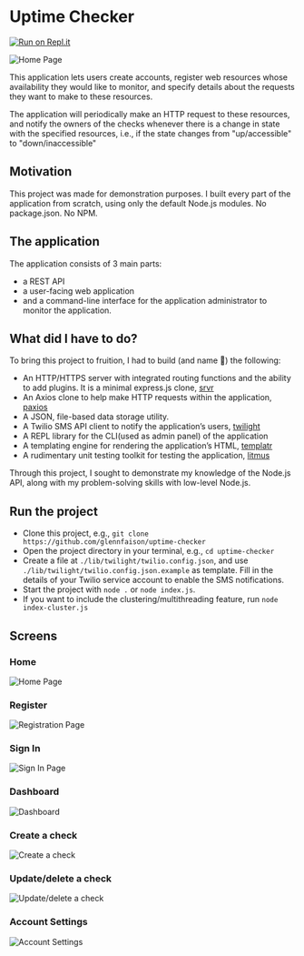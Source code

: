 # Uptime Checker
[![Run on Repl.it](https://repl.it/badge/github/glennfaison/uptime-checker)](https://repl.it/github/glennfaison/uptime-checker)

![Home Page](./public/screenshots/landing_page.jpg)

This application lets users create accounts, register web resources whose availability they would like to monitor, and specify details about the requests they want to make to these resources.

The application will periodically make an HTTP request to these resources, and notify the owners of the checks whenever there is a change in state with the specified resources, i.e., if the state changes from "up/accessible" to "down/inaccessible"

## Motivation

This project was made for demonstration purposes. I built every part of the application from scratch, using only the default Node.js modules. No package.json. No NPM.

## The application

The application consists of 3 main parts:
- a REST API
- a user-facing web application
- and a command-line interface for the application administrator to monitor the application.

## What did I have to do?

To bring this project to fruition, I had to build (and name 🤣) the following:
- An HTTP/HTTPS server with integrated routing functions and the ability to add plugins. It is a minimal express.js clone, [srvr](./lib/srvr)
- An Axios clone to help make HTTP requests within the application, [paxios](./lib/paxios)
- A JSON, file-based data storage utility.
- A Twilio SMS API client to notify the application’s users, [twilight](./lib/twilight)
- A REPL library for the CLI(used as admin panel) of the application
- A templating engine for rendering the application’s HTML, [templatr](./lib/templatr)
- A rudimentary unit testing toolkit for testing the application, [litmus](./lib/litmus)

Through this project, I sought to demonstrate my knowledge of the Node.js API, along with my problem-solving skills with low-level Node.js.

## Run the project

- Clone this project, e.g., `git clone https://github.com/glennfaison/uptime-checker`
- Open the project directory in your terminal, e.g., `cd uptime-checker`
- Create a file at `./lib/twilight/twilio.config.json`, and use `./lib/twilight/twilio.config.json.example` as template. Fill in the details of your Twilio service account to enable the SMS notifications.
- Start the project with `node .` or `node index.js`.
- If you want to include the clustering/multithreading feature, run `node index-cluster.js`

## Screens

### Home
![Home Page](./public/screenshots/landing_page.jpg)

### Register
![Registration Page](./public/screenshots/registration_page.png)

### Sign In
![Sign In Page](./public/screenshots/login_page.jpg)

### Dashboard
![Dashboard](./public/screenshots/dashboard.jpg)

### Create a check
![Create a check](./public/screenshots/create_check.png)

### Update/delete a check
![Update/delete a check](./public/screenshots/update_or_delete_check.png)

### Account Settings
![Account Settings](./public/screenshots/account_settings.png)